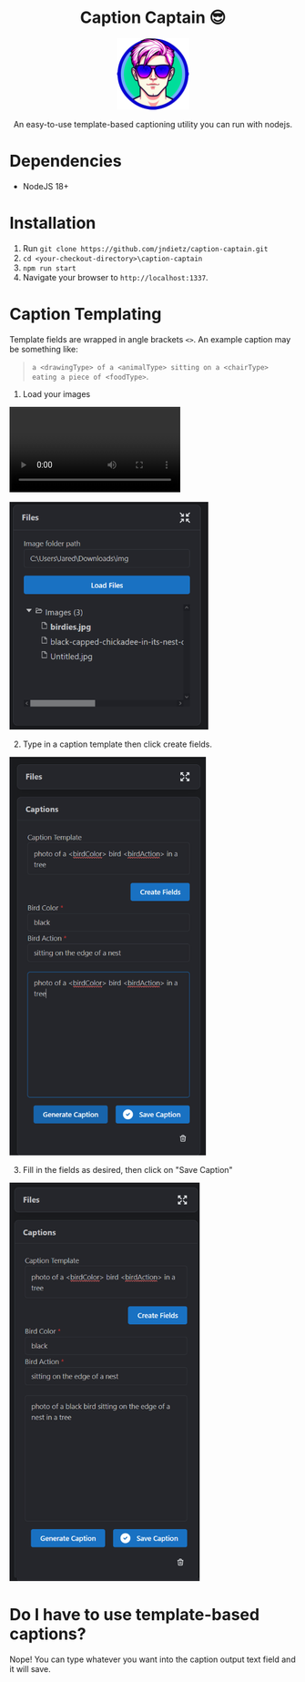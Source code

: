 # <div align="center">Caption Captain 😎</div>

<p align="center">
<img width="25%" src="src/images/caption-captain-256.png">
</p>

<p align="center">
An easy-to-use template-based captioning utility you can run with nodejs.</p>

# Dependencies

- NodeJS 18+

# Installation

1. Run `git clone https://github.com/jndietz/caption-captain.git`
1. `cd <your-checkout-directory>\caption-captain`
1. `npm run start`
1. Navigate your browser to `http://localhost:1337`.

# Caption Templating

Template fields are wrapped in angle brackets `<>`. An example caption may be something like:

> `a <drawingType> of a <animalType> sitting on a <chairType> eating a piece of <foodType>`.

1. Load your images

![How-To](https://user-images.githubusercontent.com/4515791/226194798-468ec4a1-9e23-45e4-9dc9-b1c26839f95f.mp4)

<img src="docs/img/folder-path.png"
     alt="Load files from folder"
     height="400" />

2. Type in a caption template then click create fields.

<img src="docs/img/caption-template01.png"
     alt="Load files from folder"
     height="700" />

3. Fill in the fields as desired, then click on "Save Caption"

<img src="docs/img/caption-template02.png"
     alt="Load files from folder"
     height="700" />

# Do I have to use template-based captions?

Nope!  You can type whatever you want into the caption output text field and it will save.

